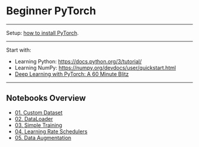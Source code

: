 # Beginner PyTorch

---

Setup: [how to install PyTorch](../../how_to/install_pytorch.md).

---

Start with:
* Learning Python: https://docs.python.org/3/tutorial/
* Learning NumPy: https://numpy.org/devdocs/user/quickstart.html
* [Deep Learning with PyTorch: A 60 Minute Blitz](https://docs.pytorch.org/tutorials/beginner/deep_learning_60min_blitz.html)

---

## Notebooks Overview

* [01. Custom Dataset]()
* [02. DataLoader]()
* [03. Simple Training]()
* [04. Learning Rate Schedulers]()
* [05. Data Augmentation]()
